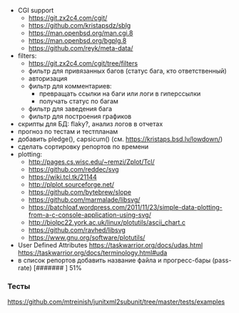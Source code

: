 - CGI support
	- https://git.zx2c4.com/cgit/
	- https://github.com/kristapsdz/sblg
	- https://man.openbsd.org/man.cgi.8
	- https://man.openbsd.org/bgplg.8
	- https://github.com/reyk/meta-data/
- filters:
	- https://git.zx2c4.com/cgit/tree/filters
	- фильтр для привязанных багов (статус бага, кто ответственный)
	- авторизация
	- фильтр для комментариев:
		- превращать ссылки на баги или логи в гиперссылки
		- получать статус по багам
	- фильтр для заведения бага
	- фильтр для построения графиков
- скрипты для БД: flaky?, анализ логов в отчетах
- прогноз по тестам и тестпланам
- добавить pledge(), capsicum() (см. https://kristaps.bsd.lv/lowdown/)
- сделать сортировку репортов по времени
- plotting:
	- http://pages.cs.wisc.edu/~remzi/Zplot/Tcl/
	- https://github.com/reddec/svg
	- https://wiki.tcl.tk/21144
	- http://plplot.sourceforge.net/
	- https://github.com/bytebrew/slope
	- https://github.com/marmalade/libsvg/
	- https://batchloaf.wordpress.com/2011/11/23/simple-data-plotting-from-a-c-console-application-using-svg/
	- http://biolpc22.york.ac.uk/linux/plotutils/ascii_chart.c
	- https://github.com/ravhed/libsvg
	- https://www.gnu.org/software/plotutils/
- User Defined Attributes
	https://taskwarrior.org/docs/udas.html
	https://taskwarrior.org/docs/terminology.html#uda
- в список репортов добавить название файла и прогресс-бары (pass-rate) [#######     ] 51%

### Тесты

https://github.com/mtreinish/junitxml2subunit/tree/master/tests/examples
